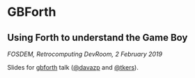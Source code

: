 # GBForth
## Using Forth to understand the Game Boy

*FOSDEM, Retrocomputing DevRoom, 2 February 2019*

Slides for [gbforth](https://github.com/ams-hackers/gbforth) talk ([@davazp](https://github.com/davazp) and [@tkers](https://github.com/tkers)).
